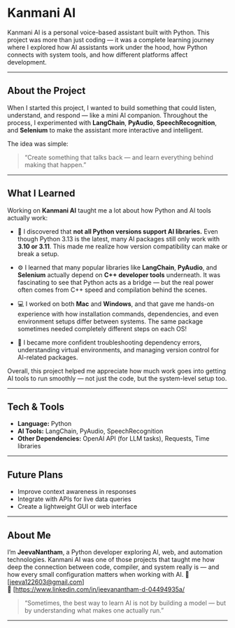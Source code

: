 # Kanmani AI

Kanmani AI is a personal voice-based assistant built with Python.
This project was more than just coding — it was a complete learning journey where I explored how AI assistants work under the hood, how Python connects with system tools, and how different platforms affect development.

---

## About the Project

When I started this project, I wanted to build something that could listen, understand, and respond — like a mini AI companion.
Throughout the process, I experimented with **LangChain**, **PyAudio**, **SpeechRecognition**, and **Selenium** to make the assistant more interactive and intelligent.

The idea was simple:

> “Create something that talks back — and learn everything behind making that happen.”

---

## What I Learned

Working on **Kanmani AI** taught me a lot about how Python and AI tools actually work:

* 🐍 I discovered that **not all Python versions support AI libraries.**
  Even though Python 3.13 is the latest, many AI packages still only work with **3.10 or 3.11**. This made me realize how version compatibility can make or break a setup.

* ⚙️ I learned that many popular libraries like **LangChain**, **PyAudio**, and **Selenium** actually depend on **C++ developer tools** underneath.
  It was fascinating to see that Python acts as a bridge — but the real power often comes from C++ speed and compilation behind the scenes.

* 💻 I worked on both **Mac** and **Windows**, and that gave me hands-on experience with how installation commands, dependencies, and even environment setups differ between systems.
  The same package sometimes needed completely different steps on each OS!

* 🧩 I became more confident troubleshooting dependency errors, understanding virtual environments, and managing version control for AI-related packages.

Overall, this project helped me appreciate how much work goes into getting AI tools to run smoothly — not just the code, but the system-level setup too.

---

## Tech & Tools

* **Language:** Python
* **AI Tools:** LangChain, PyAudio, SpeechRecognition
* **Other Dependencies:** OpenAI API (for LLM tasks), Requests, Time libraries

---

## Future Plans

* Improve context awareness in responses
* Integrate with APIs for live data queries
* Create a lightweight GUI or web interface

---

## About Me

I’m **JeevaNantham**, a Python developer exploring AI, web, and automation technologies.
Kanmani AI was one of those projects that taught me how deep the connection between code, compiler, and system really is — and how every small configuration matters when working with AI.
📧[jeeva122603@gmail.com]  
💼 [https://www.linkedin.com/in/jeevanantham-d-04494935a/

> “Sometimes, the best way to learn AI is not by building a model — but by understanding what makes one actually run.”

---
